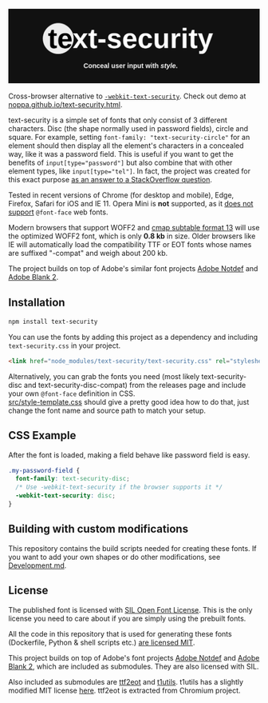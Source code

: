 ![text-security](assets/banner.png)

Cross-browser alternative to [`-webkit-text-security`](https://developer.mozilla.org/en-US/docs/Web/CSS/-webkit-text-security). Check out demo at [noppa.github.io/text-security.html](https://noppa.github.io/text-security.html).

text-security is a simple set of fonts that only consist of 3 different characters.
Disc (the shape normally used in password fields), circle and square. For example, setting
`font-family: "text-security-circle"` for
an element should then display all the element's characters in a concealed
way, like it was a password field. This is useful if you want to get the benefits of `input[type="password"]`
but also combine that with other element types, like `input[type="tel"]`. In
fact, the project was created for this exact purpose [as an answer to a
StackOverflow
question](https://stackoverflow.com/questions/36935576/how-to-make-input-type-tel-work-as-type-password/36950075#36950075).

Tested in recent versions of Chrome (for desktop and mobile), Edge,
Firefox, Safari for iOS and IE 11. Opera Mini is **not** supported, as it
[does not support](https://caniuse.com/#feat=fontface) `@font-face` web fonts.

Modern browsers that support WOFF2 and
[cmap subtable format 13](https://docs.microsoft.com/en-us/typography/opentype/spec/cmap#format-13-many-to-one-range-mappings) will use the optimized WOFF2 font, which is only **0.8 kb** in size.
Older browsers like IE will automatically load the compatibility TTF or EOT fonts
whose names are suffixed "-compat" and weigh about 200 kb.

The project builds on top of Adobe's similar font projects [Adobe Notdef](https://github.com/adobe-fonts/adobe-notdef/tree/1f1f863b2295543598b69bebe42db3e73fe58353)
and [Adobe Blank 2](https://github.com/adobe-fonts/adobe-blank-2/tree/46dce06a42de9230bd96e0c9dffe9b3d40a7a0de).

## Installation
```sh
npm install text-security
```

You can use the fonts by adding this project as a dependency and including
`text-security.css` in your project.

```html
<link href="node_modules/text-security/text-security.css" rel="stylesheet" type="text/css">
```
Alternatively, you can grab the fonts you need (most likely text-security-disc and text-security-disc-compat)
from the releases page and include your own `@font-face` definition in CSS.  
[src/style-template.css](src/style-template.css) should give a pretty good idea how to do that, just
change the font name and source path to match your setup.

## CSS Example
After the font is loaded, making a field behave like password field is easy.
```css
.my-password-field {
  font-family: text-security-disc;
  /* Use -webkit-text-security if the browser supports it */
  -webkit-text-security: disc;
}
```

## Building with custom modifications
This repository contains the build scripts needed for creating these fonts.
If you want to add your own shapes or do other modifications, see [Development.md](Development.md).

## License
The published font is licensed with [SIL Open Font License](https://opensource.org/licenses/OFL-1.1).
This is the only license you need to care about if you are simply using the prebuilt fonts.

All the code in this repository that is used for generating these fonts (Dockerfile, Python & shell scripts etc.)
[are licensed MIT](LICENSE_FOR_BUILDTOOLS.txt).

This project builds on top of Adobe's font projects [Adobe Notdef](https://github.com/adobe-fonts/adobe-notdef/tree/1f1f863b2295543598b69bebe42db3e73fe58353)
and [Adobe Blank 2](https://github.com/adobe-fonts/adobe-blank-2/tree/46dce06a42de9230bd96e0c9dffe9b3d40a7a0de), which are included as submodules.
They are also licensed with SIL.

Also included as submodules are
[ttf2eot](https://github.com/wget/ttf2eot/tree/b732f41f717cb934b44ed1979d2e42b2db15dc26) and
[t1utils](https://github.com/kohler/t1utils/blob/3f1ddda424353f0f926dd28efa47b0ac61556ce8). t1utils has a slightly modified MIT license [here](https://github.com/kohler/t1utils/blob/3f1ddda424353f0f926dd28efa47b0ac61556ce8/LICENSE). ttf2eot is extracted from Chromium project.
